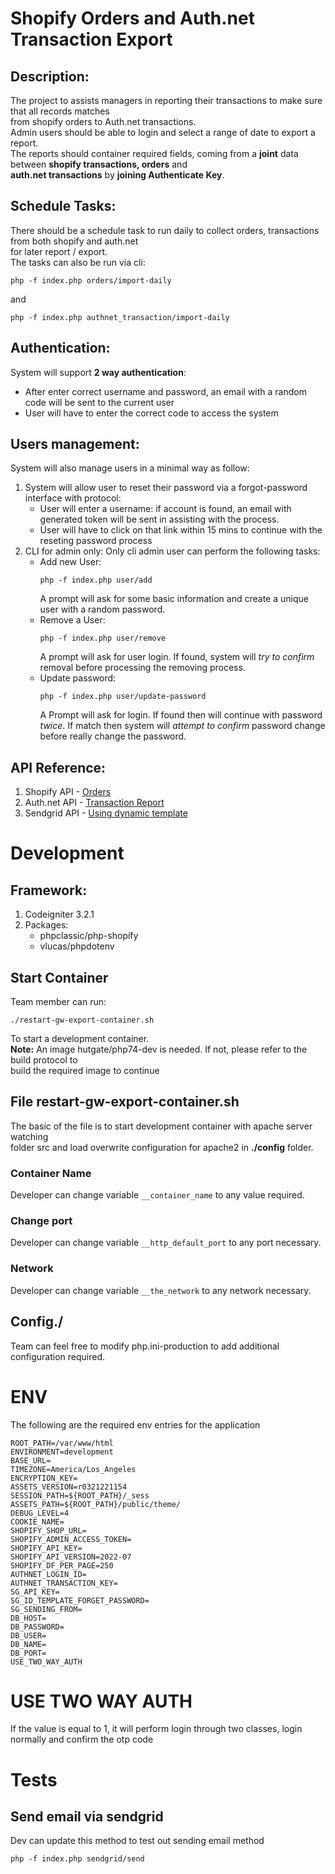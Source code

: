 # Shopify Orders and Auth.net Transaction Export
## Description:
The project to assists managers in reporting their transactions to make sure that all records matches  
from shopify orders to Auth.net transactions.  
Admin users should be able to login and select a range of date to export a report.  
The reports should container required fields, coming from a **joint** data between **shopify transactions, orders** and  
**auth.net transactions** by **joining Authenticate Key**.  

## Schedule Tasks:
There should be a schedule task to run daily to collect orders, transactions from both shopify and auth.net  
for later report / export.  
The tasks can also be run  via cli:  
```
php -f index.php orders/import-daily
```
and  
```
php -f index.php authnet_transaction/import-daily
```

## Authentication:
System will support **2 way authentication**:  

- After enter correct username and password, an email with a random code will be sent to the current user
- User will have to enter the correct code to access the system


## Users management:
System will also manage users in a minimal way as follow:  

1. System will allow user to reset their password via a forgot-password interface with protocol:
    - User will enter a username: if account is found, an email with generated token will be sent in assisting with the process.  
    - User will have to click on that link within  15 mins to continue with the reseting password process
2. CLI for admin only: Only cli admin user can perform the following tasks:
    - Add new User:
        ```
        php -f index.php user/add
        ```
        A prompt will ask for some basic information and create a unique user with a random password. 
    - Remove a User:  
        ```
        php -f index.php user/remove
        ```
        A prompt will ask for user login. If found,  system will *try to confirm* removal before processing the removing process.  
    - Update password: 
        ```
        php -f index.php user/update-password
        ```
        A Prompt will ask for login. If found then will continue with password *twice*. If match then system will *attempt to confirm* password change  
        before really change the password.


## API Reference:
1. Shopify API - [Orders](https://shopify.dev/docs/api/admin-rest/2023-01/resources/transaction)
2. Auth.net  API - [Transaction Report](https://developer.authorize.net/api/reference/index.html#transaction-reporting)
3. Sendgrid API - [Using dynamic template](https://docs.sendgrid.com/ui/sending-email/how-to-send-an-email-with-dynamic-templates)



# Development
## Framework: 
1. Codeigniter 3.2.1
2. Packages: 
    - phpclassic/php-shopify
    - vlucas/phpdotenv

## Start Container
Team member can run: 
```
./restart-gw-export-container.sh
```
To start a development container.  
**Note:** An image hutgate/php74-dev is needed. If not, please refer to the build protocol to  
build the required image to continue

## File restart-gw-export-container.sh
The basic of the file is to start development container with apache server watching  
folder src and load overwrite configuration for apache2 in **./config** folder.

### Container Name
Developer can change variable ```__container_name``` to any value required.

### Change port
Developer can change variable ```__http_default_port``` to any port necessary.

### Network
Developer can change variable ```__the_network``` to any network necessary.

## Config./
Team can feel free to modify php.ini-production to add additional configuration required.

# ENV
The following are the required env entries for the application 
```
ROOT_PATH=/var/www/html
ENVIRONMENT=development
BASE_URL=
TIMEZONE=America/Los_Angeles
ENCRYPTION_KEY=
ASSETS_VERSION=r0321221154
SESSION_PATH=${ROOT_PATH}/_sess
ASSETS_PATH=${ROOT_PATH}/public/theme/
DEBUG_LEVEL=4
COOKIE_NAME=
SHOPIFY_SHOP_URL=
SHOPIFY_ADMIN_ACCESS_TOKEN=
SHOPIFY_API_KEY=
SHOPIFY_API_VERSION=2022-07
SHOPIFY_DF_PER_PAGE=250
AUTHNET_LOGIN_ID=
AUTHNET_TRANSACTION_KEY=
SG_API_KEY=
SG_ID_TEMPLATE_FORGET_PASSWORD=
SG_SENDING_FROM=
DB_HOST=
DB_PASSWORD=
DB_USER=
DB_NAME=
DB_PORT=
USE_TWO_WAY_AUTH
```


# USE TWO WAY AUTH 
If the value is equal to 1, it will perform login through two classes, login normally and confirm the otp code

# Tests
## Send email via sendgrid
Dev can update this method to test out sending email method
```
php -f index.php sendgrid/send
```
